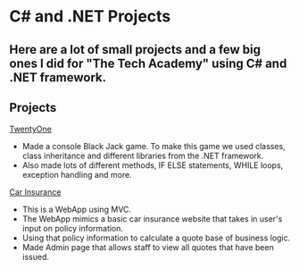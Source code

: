 # C# and .NET Projects
Here are a lot of small projects and a few big ones I did for "The Tech Academy" using C# and .NET framework.
---
## Projects
[TwentyOne](https://github.com/Neomonkey1/Basic-C--projects/tree/main/TwentyOne)

- Made a console Black Jack game. To make this game we used classes, class inheritance and different libraries from the .NET framework.
- Also made lots of different methods, IF ELSE statements, WHILE loops, exception handling and more. 

[Car Insurance](https://github.com/Neomonkey1/Basic-C--projects/tree/main/CarInsurance)
- This is a WebApp using MVC.
- The WebApp mimics a basic car insurance website that takes in user's input on policy information.
- Using that policy information to calculate a quote base of business logic.
- Made Admin page that allows staff to view all quotes that have been issued.
